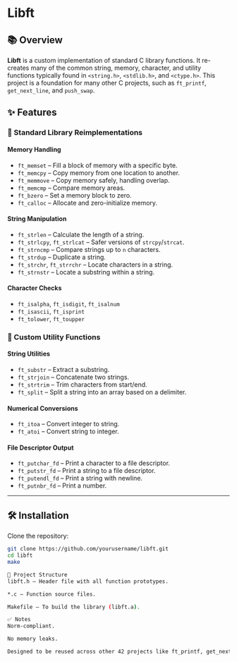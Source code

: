 # Libft

## 📚 Overview

**Libft** is a custom implementation of standard C library functions. It re-creates many of the common string, memory, character, and utility functions typically found in `<string.h>`, `<stdlib.h>`, and `<ctype.h>`. This project is a foundation for many other C projects, such as `ft_printf`, `get_next_line`, and `push_swap`.

## ✨ Features

### 🔹 Standard Library Reimplementations

#### Memory Handling
- `ft_memset` – Fill a block of memory with a specific byte.
- `ft_memcpy` – Copy memory from one location to another.
- `ft_memmove` – Copy memory safely, handling overlap.
- `ft_memcmp` – Compare memory areas.
- `ft_bzero` – Set a memory block to zero.
- `ft_calloc` – Allocate and zero-initialize memory.

#### String Manipulation
- `ft_strlen` – Calculate the length of a string.
- `ft_strlcpy`, `ft_strlcat` – Safer versions of `strcpy`/`strcat`.
- `ft_strncmp` – Compare strings up to `n` characters.
- `ft_strdup` – Duplicate a string.
- `ft_strchr`, `ft_strrchr` – Locate characters in a string.
- `ft_strnstr` – Locate a substring within a string.

#### Character Checks
- `ft_isalpha`, `ft_isdigit`, `ft_isalnum`
- `ft_isascii`, `ft_isprint`
- `ft_tolower`, `ft_toupper`

### 🔹 Custom Utility Functions

#### String Utilities
- `ft_substr` – Extract a substring.
- `ft_strjoin` – Concatenate two strings.
- `ft_strtrim` – Trim characters from start/end.
- `ft_split` – Split a string into an array based on a delimiter.

#### Numerical Conversions
- `ft_itoa` – Convert integer to string.
- `ft_atoi` – Convert string to integer.

#### File Descriptor Output
- `ft_putchar_fd` – Print a character to a file descriptor.
- `ft_putstr_fd` – Print a string to a file descriptor.
- `ft_putendl_fd` – Print a string with newline.
- `ft_putnbr_fd` – Print a number.

---

## 🛠️ Installation

Clone the repository:

```bash
git clone https://github.com/yourusername/libft.git
cd libft
make

📁 Project Structure
libft.h – Header file with all function prototypes.

*.c – Function source files.

Makefile – To build the library (libft.a).

✅ Notes
Norm-compliant.

No memory leaks.

Designed to be reused across other 42 projects like ft_printf, get_next_line, push_swap, etc.


